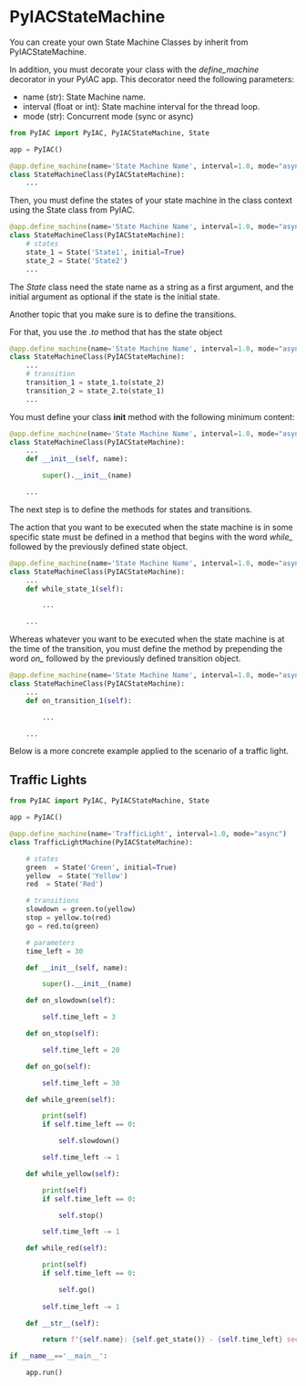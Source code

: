 # PyIACStateMachine

You can create your own State Machine Classes by inherit from PyIACStateMachine.

In addition, you must decorate your class with the *define_machine* decorator in your PyIAC app. This decorator need the following
parameters:

- name (str): State Machine name.
- interval (float or int): State machine interval for the thread loop.
- mode (str): Concurrent mode (sync or async)

```python
from PyIAC import PyIAC, PyIACStateMachine, State

app = PyIAC()

@app.define_machine(name='State Machine Name', interval=1.0, mode="async")
class StateMachineClass(PyIACStateMachine):
    ...
```

Then, you must define the states of your state machine in the class context using the State class from PyIAC.

```python
@app.define_machine(name='State Machine Name', interval=1.0, mode="async")
class StateMachineClass(PyIACStateMachine):
    # states
    state_1 = State('State1', initial=True)
    state_2 = State('State2')
    ...
```

The *State* class need the state name as a string as a first argument, and the initial argument as optional if the state is the initial state.

Another topic that you make sure is to define the transitions.

For that, you use the *.to* method that has the state object

```python
@app.define_machine(name='State Machine Name', interval=1.0, mode="async")
class StateMachineClass(PyIACStateMachine):
    ...
    # transition
    transition_1 = state_1.to(state_2)
    transition_2 = state_2.to(state_1)
    ...
```

You must define your class __init__ method with the following minimum content:

```python
@app.define_machine(name='State Machine Name', interval=1.0, mode="async")
class StateMachineClass(PyIACStateMachine):
    ...
    def __init__(self, name):

        super().__init__(name)

    ...
```

The next step is to define the methods for states and transitions. 

The action that you want to be executed when the state machine is in some specific state must be defined in a method that begins with the word *while_* followed by the previously defined state object.

```python
@app.define_machine(name='State Machine Name', interval=1.0, mode="async")
class StateMachineClass(PyIACStateMachine):
    ...
    def while_state_1(self):

        ...

    ...
```

Whereas whatever you want to be executed when the state machine is at the time of the transition, you must define the method by prepending the word *on_* followed by the previously defined transition object.

```python
@app.define_machine(name='State Machine Name', interval=1.0, mode="async")
class StateMachineClass(PyIACStateMachine):
    ...
    def on_transition_1(self):

        ...

    ...
```

Below is a more concrete example applied to the scenario of a traffic light.

## Traffic Lights

```python
from PyIAC import PyIAC, PyIACStateMachine, State

app = PyIAC()

@app.define_machine(name='TrafficLight', interval=1.0, mode="async")
class TrafficLightMachine(PyIACStateMachine):

    # states
    green  = State('Green', initial=True)
    yellow  = State('Yellow')
    red  = State('Red')

    # transitions
    slowdown = green.to(yellow)
    stop = yellow.to(red)
    go = red.to(green)

    # parameters
    time_left = 30

    def __init__(self, name):

        super().__init__(name)

    def on_slowdown(self):

        self.time_left = 3

    def on_stop(self):

        self.time_left = 20

    def on_go(self):

        self.time_left = 30

    def while_green(self):

        print(self)
        if self.time_left == 0:

            self.slowdown()

        self.time_left -= 1

    def while_yellow(self):

        print(self)
        if self.time_left == 0:

            self.stop()

        self.time_left -= 1

    def while_red(self):

        print(self)
        if self.time_left == 0:

            self.go()
        
        self.time_left -= 1

    def __str__(self):

        return f"{self.name}: {self.get_state()} - {self.time_left} second left."

if __name__=='__main__':

    app.run()
```